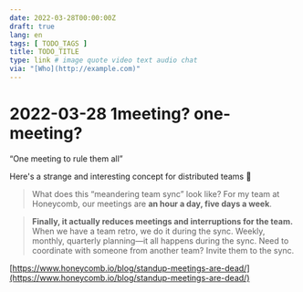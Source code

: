 ```yaml
---
date: 2022-03-28T00:00:00Z
draft: true
lang: en
tags: [ TODO_TAGS ]
title: TODO_TITLE
type: link # image quote video text audio chat
via: "[Who](http://example.com)"
---
```



# 2022-03-28 1meeting? one-meeting?


“One meeting to rule them all”

Here's a strange and interesting concept for distributed teams 🤔 

> What does this “meandering team sync” look like? For my team at Honeycomb, our meetings are **an hour a day, five days a week**.

> **Finally, it actually reduces meetings and interruptions for the team.** When we have a team retro, we do it during the sync. Weekly, monthly, quarterly planning—it all happens during the sync. Need to coordinate with someone from another team? Invite them to the sync.

[https://www.honeycomb.io/blog/standup-meetings-are-dead/](https://www.honeycomb.io/blog/standup-meetings-are-dead/)

